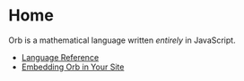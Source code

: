 # Home
Orb is a mathematical language written _entirely_ in JavaScript.  
* [Language Reference](language-ref)
* [Embedding Orb in Your Site](embedding-guide)
